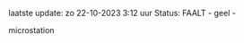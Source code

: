 laatste update: 
zo 22-10-2023  3:12   uur 
Status: FAALT - geel - 
<div class="service Y">microstation</div>